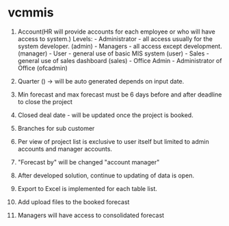 # vcmmis
1. Account(HR will provide accounts for each employee or who will have access to system.)
    Levels:
        - Administrator - all access usually for the system developer. (admin)
        - Managers - all access except development. (manager)
        - User - general use of basic MIS system (user)
        - Sales - general use of sales dashboard (sales)
        - Office Admin - Administrator of Office (ofcadmin)

    



2. Quarter () -> will be auto generated depends on input date.

3. Min forecast and max forecast must be 6 days before and after deadline to close the project

4. Closed deal date - will be updated once the project is booked.

5. Branches for sub customer

6. Per view of project list is exclusive to user itself but limited to admin accounts and manager accounts.

7. "Forecast by" will be changed "account manager"

8. After developed solution, continue to updating of data is open.

9. Export to Excel is implemented for each table list.

10. Add upload files to the booked forecast

11. Managers will have access to consolidated forecast